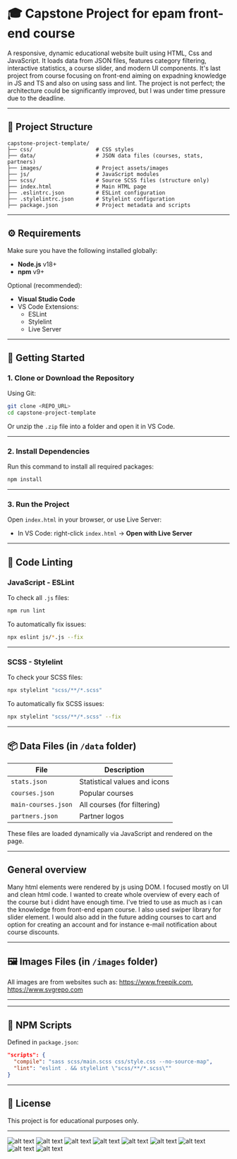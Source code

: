 # 🎓 Capstone Project for epam front-end course

A responsive, dynamic educational website built using HTML, Css and JavaScript. It loads data from JSON files, features category filtering, interactive statistics, a course slider, and modern UI components.
It's last project from course focusing on front-end aiming on expadning knowledge in JS and TS and also on using sass and lint. The project is not perfect; the architecture could be significantly improved, but I was under time pressure due to the deadline.

---

## 📁 Project Structure

```
capstone-project-template/
├── css/                    # CSS styles
├── data/                   # JSON data files (courses, stats, partners)
├── images/                 # Project assets/images
├── js/                     # JavaScript modules
├── scss/                   # Source SCSS files (structure only)
├── index.html              # Main HTML page
├── .eslintrc.json          # ESLint configuration
├── .stylelintrc.json       # Stylelint configuration
├── package.json            # Project metadata and scripts
```

---

## ⚙️ Requirements

Make sure you have the following installed globally:

- **Node.js** v18+
- **npm** v9+

Optional (recommended):
- **Visual Studio Code**
- VS Code Extensions:
  - ESLint
  - Stylelint
  - Live Server

---

## 🚀 Getting Started

### 1. Clone or Download the Repository

Using Git:
```bash
git clone <REPO_URL>
cd capstone-project-template
```

Or unzip the `.zip` file into a folder and open it in VS Code.

---

### 2. Install Dependencies

Run this command to install all required packages:
```bash
npm install
```

---

### 3. Run the Project

Open `index.html` in your browser, or use Live Server:

- In VS Code: right-click `index.html` → **Open with Live Server**

---

## 🧼 Code Linting

### JavaScript - ESLint

To check all `.js` files:
```bash
npm run lint
```

To automatically fix issues:
```bash
npx eslint js/*.js --fix
```

---

### SCSS - Stylelint

To check your SCSS files:
```bash
npx stylelint "scss/**/*.scss"
```

To automatically fix SCSS issues:
```bash
npx stylelint "scss/**/*.scss" --fix
```

---

## 📦 Data Files (in `/data` folder)

| File               | Description                  |
|--------------------|------------------------------|
| `stats.json`       | Statistical values and icons |
| `courses.json`     | Popular courses              |
| `main-courses.json`| All courses (for filtering)  |
| `partners.json`    | Partner logos                |

These files are loaded dynamically via JavaScript and rendered on the page.

---

## General overview

Many html elements were rendered by js using DOM. I focused mostly on UI and clean html code. I wanted to create whole overview of every each of the course 
but i didnt have enough time. I've tried to use as much as i can the knowledge from front-end epam course. I also used swiper library for slider element.
I would also add in the future adding courses to cart and option for creating an account and for instance e-mail notification about course discounts.

---

## 🖼️ Images Files (in `/images` folder)

All images are from websites such as: https://www.freepik.com, https://www.svgrepo.com

---

---

## 📌 NPM Scripts

Defined in `package.json`:
```json
"scripts": {
  "compile": "sass scss/main.scss css/style.css --no-source-map",
  "lint": "eslint . && stylelint \"scss/**/*.scss\""
}
```

---

## 📝 License

This project is for educational purposes only.

---

![alt text](readme_img/ss.png)
![alt text](readme_img/image.png)
![alt text](readme_img/image-1.png)
![alt text](readme_img/image-2.png)
![alt text](readme_img/image-3.png)
![alt text](readme_img/image-4.png)
![alt text](readme_img/image-5.png)
![alt text](readme_img/image-6.png)
![alt text](readme_img/image-7.png)
